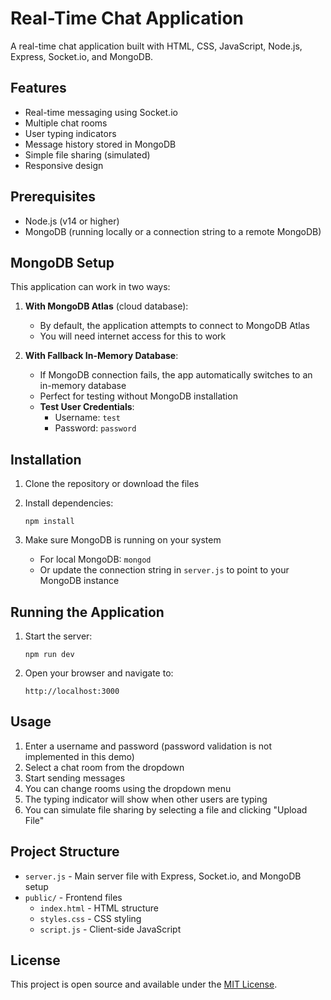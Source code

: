 # Real-Time Chat Application

A real-time chat application built with HTML, CSS, JavaScript, Node.js, Express, Socket.io, and MongoDB.

## Features

- Real-time messaging using Socket.io
- Multiple chat rooms
- User typing indicators
- Message history stored in MongoDB
- Simple file sharing (simulated)
- Responsive design

## Prerequisites

- Node.js (v14 or higher)
- MongoDB (running locally or a connection string to a remote MongoDB)

## MongoDB Setup

This application can work in two ways:

1. **With MongoDB Atlas** (cloud database):
   - By default, the application attempts to connect to MongoDB Atlas
   - You will need internet access for this to work

2. **With Fallback In-Memory Database**:
   - If MongoDB connection fails, the app automatically switches to an in-memory database
   - Perfect for testing without MongoDB installation
   - **Test User Credentials**:
     - Username: `test`
     - Password: `password`

## Installation

1. Clone the repository or download the files

2. Install dependencies:
   ```
   npm install
   ```

3. Make sure MongoDB is running on your system
   - For local MongoDB: `mongod`
   - Or update the connection string in `server.js` to point to your MongoDB instance

## Running the Application

1. Start the server:
   ```
   npm run dev
   ```

2. Open your browser and navigate to:
   ```
   http://localhost:3000
   ```

## Usage

1. Enter a username and password (password validation is not implemented in this demo)
2. Select a chat room from the dropdown
3. Start sending messages
4. You can change rooms using the dropdown menu
5. The typing indicator will show when other users are typing
6. You can simulate file sharing by selecting a file and clicking "Upload File"

## Project Structure

- `server.js` - Main server file with Express, Socket.io, and MongoDB setup
- `public/` - Frontend files
  - `index.html` - HTML structure
  - `styles.css` - CSS styling
  - `script.js` - Client-side JavaScript

## License

This project is open source and available under the [MIT License](LICENSE). 
